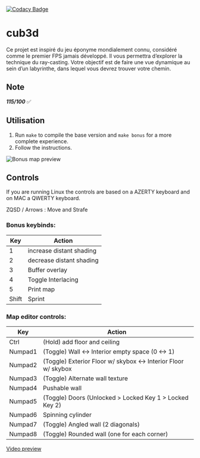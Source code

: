 [![Codacy Badge](https://app.codacy.com/project/badge/Grade/b6f6463b200e4c5b8afe79afe34e45ee)](https://www.codacy.com?utm_source=github.com&amp;utm_medium=referral&amp;utm_content=nforay/cub3d&amp;utm_campaign=Badge_Grade)

# cub3d
Ce projet est inspiré du jeu éponyme mondialement connu, considéré comme le premier FPS jamais développé. Il vous permettra d’explorer la technique du ray-casting. Votre objectif est de faire une vue dynamique au sein d’un labyrinthe, dans lequel vous devrez trouver votre chemin.

## Note
***115/100*** :white_check_mark:

## Utilisation

1. Run `make` to compile the base version and `make bonus` for a more complete experience.
2. Follow the instructions.

![Bonus map preview](https://i.imgur.com/6rNnVWi.png)

## Controls
If you are running Linux the controls are based on a AZERTY keyboard and on MAC a QWERTY keyboard.

ZQSD / Arrows : Move and Strafe
### Bonus keybinds:
| Key | Action |
|--|--|
| 1 | increase distant shading |
| 2 | decrease distant shading |
| 3 | Buffer overlay |
| 4 | Toggle Interlacing |
| 5 | Print map |
| Shift | Sprint |

### Map editor controls:
| Key | Action |
|--|--|
| Ctrl | (Hold) add floor and ceiling |
| Numpad1 | (Toggle) Wall <-> Interior empty space (0 <-> 1) |
| Numpad2 | (Toggle) Exterior Floor w/ skybox <-> Interior Floor w/ skybox |
| Numpad3 | (Toggle) Alternate wall texture |
| Numpad4 | Pushable wall |
| Numpad5 | (Toggle) Doors (Unlocked > Locked Key 1 > Locked Key 2) |
| Numpad6 | Spinning cylinder |
| Numpad7 | (Toggle) Angled wall (2 diagonals) |
| Numpad8 | (Toggle) Rounded wall (one for each corner) |

[Video preview](https://streamable.com/sqpsp6)

